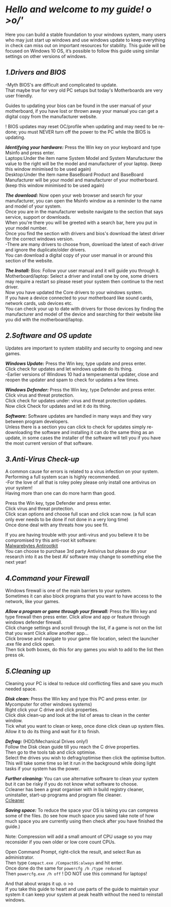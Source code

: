 # **_Hello and welcome to my guide! o >o/'_**

Here you can build a stable foundation to your windows system, many users who may just start up windows and use windows update to keep everything in check can miss out on important resources for stability.
This guide will be focused on Windows 10 OS, it’s possible to follow this guide using similar settings on other versions of windows.



## **_1.Drivers and BIOS_** 
-Myth  BIOS's are difficult and complicated to update.  
That maybe true for very old PC setups but today's Motherboards are very user friendly.

Guides to updating your bios can be found in the user manual of your motherboard, if you have lost or thrown away your manual you can get a digital copy from the manufacturer website.

! BIOS updates may reset OC/profile when updating and may need to be re-done; you must NEVER turn off the power to the PC while the BIOS is updating.


**_Identifying your hardware:_**
Press the Win key on your keyboard and type Msinfo and press enter.  
Laptops:Under the item name System Model and System Manufacturer the value to the right will be the model and manufacturer of your laptop. (keep this window minimised to be used again)  
Desktop:Under the item name BaseBoard Product and BaseBoard Manufacturer will be your model and manufacturer of your motherboard. (keep this window minimised to be used again)


**_The download:_**
Now open your web browser and search for your manufacturer, you can open the Msinfo window as a reminder to the name and model of your system.  
Once you are in the manufacturer website navigate to the section that says service, support or downloads.  
When you're there you will be greeted with a search bar, here you put in your model number.  
Once you find the section with drivers and bios's download the latest driver for the correct windows version.  
-There are many drivers to choose from, download the latest of each driver and ignore the duplicate/older drivers.  
You can download a digital copy of your user manual in or around this section of the website.  

**_The Install:_**
Bios: Follow your user manual and it will guide you through it.   
Motherboard/laptop: Select a driver and install one by one, some drivers may require a restart so please reset your system then continue to the next driver.  
Now you have updated the Core drivers to your windows system.  
If you have a device connected to your motherboard like sound cards, network cards, usb devices etc.  
You can check your up to date with drivers for those devices by finding the manufacturer and model of the device and searching for their website like you did with the motherboard/laptop.  



## **_2.Software and OS update_**
Updates are important to system stability and security to ongoing and new games.

**_Windows Update:_**
Press the Win key, type update and press enter.  
Click check for updates and let windows update do its thing.  
-Earlier versions of Windows 10 had a temperamental updater, close and reopen the updater and spam to check for updates a few times.

**_Windows Defender:_**
Press the Win key, type Defender and press enter.  
Click virus and threat protection.  
Click check for updates under: virus and threat protection updates.  
Now click Check for updates and let it do its thing.  

**_Software:_**
Software updates are handled in many ways and they vary between program developers.  
Unless there is a section you can click to check for updates simply re-downloading the software and installing it can do the same thing as an update, in some cases the installer of the software will tell you if you have the most current version of that software.  



## **_3.Anti-Virus Check-up_**
A common cause for errors is related to a virus infection on your system.  
Performing a full system scan is highly recommended.  
-For the love of all that is roley poley please only install one antivirus on your system!  
Having more than one can do more harm than good.

Press the Win key, type Defender and press enter.  
Click virus and threat protection.  
Click scan options and choose full scan and click scan now. (a full scan only ever needs to be done if not done in a very long time)  
Once done deal with any threats how you see fit.  

If you are having trouble with your anti-virus and you believe it to be compromised try this anti-root kit software:  
[Malwarebytes Antirootkit](https://www.malwarebytes.com/antirootkit/)  
You can choose to purchase 3rd party Antivirus but please do your research into it as the best AV software may change to something else the next year!



## **_4.Command your Firewall_**
Windows firewall is one of the main barriers to your system.  
Sometimes it can also block programs that you want to have access to the network, like your games.   

**_Allow a program or game through your firewall:_**
Press the Win key and type firewall then press enter. 
Click allow and app or feature through windows defender firewall.  
Click change settings and scroll through the list, if a game is not on the list that you want Click allow another app...  
Click browse and navigate to your game file location, select the launcher .exe file and click open.  
Then tick both boxes, do this for any games you wish to add to the list then press ok.  



## **_5.Cleaning up_**
Cleaning your PC is ideal to reduce old conflicting files and save you much needed space.  

**_Disk clean:_**
Press the Win key and type this PC and press enter. (or Mycomputer for other windows systems)  
Right click your C drive and click properties.   
Click disk clean-up and look at the list of areas to clean in the center window.  
Tick what you want to clean or keep, once done click clean up system files.  
Allow it to do its thing and wait for it to finish.  

**_Defrag:_** (HDD/Mechanical Drives only!)  
Follow the Disk clean guide till you reach the C drive properties.  
Then go to the tools tab and click optimise.  
Select the drives you wish to defrag/optimise then click the optimise button.  
This will take some time so let it run in the background while doing light tasks if your system has the power.  

**_Further cleaning:_**
You can use alternative software to clean your system but it can be risky if you do not know what software to choose.  
Ccleaner has been a great organiser with in build registry cleaner, uninstaller, start-up programs and program file cleaner.  
[Ccleaner](https://www.ccleaner.com/ccleaner/download)

**_Saving space:_**
To reduce the space your OS is taking you can compress some of the files. (to see how much space you saved take note of how much space you are currently using then check after you have finished the guide.)  

Note: Compression will add a small amount of CPU usage so you may reconsider if you own older or low core count CPUs.  

Open Command Prompt, right-click the result, and select Run as administrator.  
Then type ```Compact.exe /CompactOS:always``` and hit enter.  
Once done do the same for ```powercfg /h /type reduced```  
Then ```powercfg.exe /h off``` ! DO NOT use this command for laptops!  

And that about wraps it up. o >o  
If you take this guide to heart and use parts of the guide to maintain your system it can keep your system at peak health without the need to reinstall windows.


